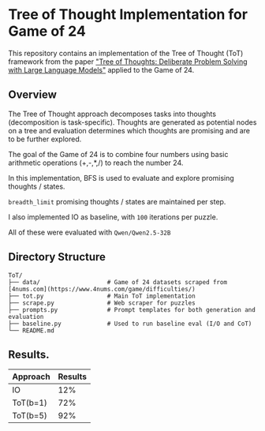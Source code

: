 # Tree of Thought Implementation for Game of 24

This repository contains an implementation of the Tree of Thought (ToT) framework from the paper ["Tree of Thoughts: Deliberate Problem Solving with Large Language Models"](https://arxiv.org/abs/2305.10601) applied to the Game of 24.

## Overview

The Tree of Thought approach decomposes tasks into thoughts (decomposition is task-specific). Thoughts are generated as potential nodes on a tree and evaluation determines which thoughts are promising and are to be further explored. 

The goal of the Game of 24 is to combine four numbers using basic arithmetic operations (+,-,*,/) to reach the number 24.

In this implementation, BFS is used to evaluate and explore promising thoughts / states. 

`breadth_limit` promising thoughts / states are maintained per step.

I also implemented IO as baseline, with `100` iterations per puzzle.

All of these were evaluated with `Qwen/Qwen2.5-32B`

## Directory Structure
```
ToT/
├── data/                   # Game of 24 datasets scraped from [4nums.com](https://www.4nums.com/game/difficulties/)
├── tot.py                  # Main ToT implementation
├── scrape.py               # Web scraper for puzzles
├── prompts.py              # Prompt templates for both generation and evaluation
├── baseline.py             # Used to run baseline eval (I/O and CoT)
└── README.md
```           


## Results.
| Approach | Results  | 
|----------|----------|
| IO       | 12%      | 
| ToT(b=1) | 72%      |
| ToT(b=5) | 92%      |

  
